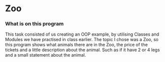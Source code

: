 # Zoo
### What is on this program
This task consisted of us creating an OOP example, by utilising Classes and Modules we have practised in class earlier.
The topic I chose was a Zoo, so this program shows what animals there are in the Zoo, the price of the tickets and a little description about the animal. Such as if it have 2 or 4 legs and a small statement about the animal.
